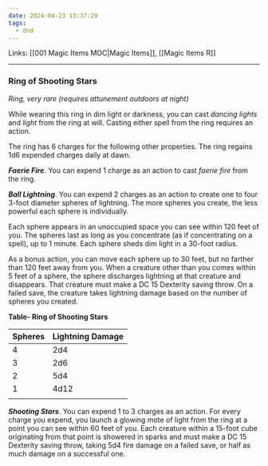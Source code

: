 ```yaml
---
date: 2024-04-23 13:37:29
tags:
  - dnd
---
```

Links: [[001 Magic Items MOC|Magic Items]], [[Magic Items R]]
___
### Ring of Shooting Stars

*Ring, very rare (requires attunement outdoors at night)*

While wearing this ring in dim light or darkness, you can cast *dancing lights* and *light* from the ring at will. Casting either spell from the ring requires an action.

The ring has 6 charges for the following other properties. The ring regains 1d6 expended charges daily at dawn.

***Faerie Fire***. You can expend 1 charge as an action to cast *faerie fire* from the ring.

***Ball Lightning***. You can expend 2 charges as an action to create one to four 3-foot diameter spheres of lightning. The more spheres you create, the less powerful each sphere is individually.

Each sphere appears in an unoccupied space you can see within 120 feet of you. The spheres last as long as you concentrate (as if concentrating on a spell), up to 1 minute. Each sphere sheds dim light in a 30-foot radius.

As a bonus action, you can move each sphere up to 30 feet, but no farther than 120 feet away from you. When a creature other than you comes within 5 feet of a sphere, the sphere discharges lightning at that creature and disappears. That creature must make a DC 15 Dexterity saving throw. On a failed save, the creature takes lightning damage based on the number of spheres you created.

**Table- Ring of Shooting Stars**

| Spheres | Lightning Damage |
|---------|------------------|
| 4       | 2d4              |
| 3       | 2d6              |
| 2       | 5d4              |
| 1       | 4d12             |
|         |                  |

***Shooting Stars***. You can expend 1 to 3 charges as an action. For every charge you expend, you launch a glowing mote of light from the ring at a point you can see within 60 feet of you. Each creature within a 15-foot cube originating from that point is showered in sparks and must make a DC 15 Dexterity saving throw, taking 5d4 fire damage on a failed save, or half as much damage on a successful one.